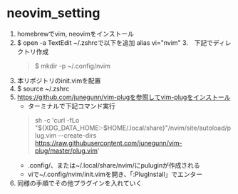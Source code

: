 # neovim_setting

1. homebrewでvim, neovimをインストール
2. $ open -a TextEdit ~/.zshrcで以下を追加
   alias vi="nvim"
3.　下記でディレクトリ作成
   > $ mkdir -p ~/.config/nvim
4. 本リポジトリのinit.vimを配置
5. $ source ~/.zshrc
6. https://github.com/junegunn/vim-plugを参照してvim-plugをインストール
   * ターミナルで下記コマンド実行 
   > sh -c 'curl -fLo "${XDG_DATA_HOME:-$HOME/.local/share}"/nvim/site/autoload/plug.vim --create-dirs \
       https://raw.githubusercontent.com/junegunn/vim-plug/master/plug.vim'
   * .config/、または~/.local/share/nvim/にpuluginが作成される
   * viで~/.config/nvim/init.vimを開き、「:PlugInstall」でエンター
7. 同様の手順でその他プラグインを入れていく
     
